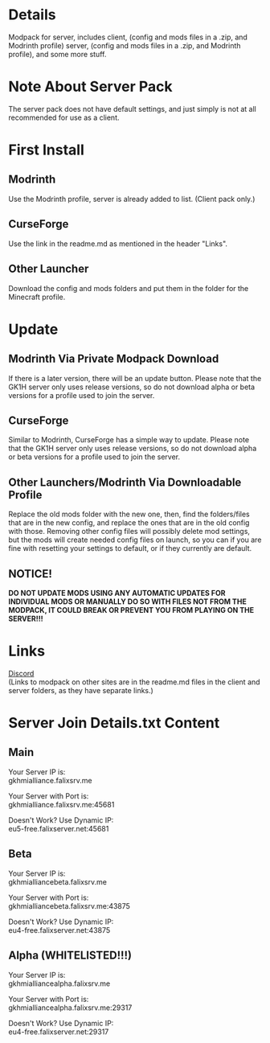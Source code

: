# Details
Modpack for server, includes client, (config and mods files in a .zip, and Modrinth profile) server, (config and mods files in a .zip, and Modrinth profile), and some more stuff.
# Note About Server Pack
The server pack does not have default settings, and just simply is not at all recommended for use as a client.
# First Install
## Modrinth
Use the Modrinth profile, server is already added to list. (Client pack only.)
## CurseForge
Use the link in the readme.md as mentioned in the header "Links".
## Other Launcher
Download the config and mods folders and put them in the folder for the Minecraft profile.
# Update
## Modrinth Via Private Modpack Download
If there is a later version, there will be an update button. Please note that the GK1H server only uses release versions, so do not download alpha or beta versions for a profile used to join the server.
## CurseForge
Similar to Modrinth, CurseForge has a simple way to update. Please note that the GK1H server only uses release versions, so do not download alpha or beta versions for a profile used to join the server.
## Other Launchers/Modrinth Via Downloadable Profile
Replace the old mods folder with the new one, then, find the folders/files that are in the new config, and replace the ones that are in the old config with those. Removing other config files will possibly delete mod settings, but the mods will create needed config files on launch, so you can if you are fine with resetting your settings to default, or if they currently are default.
## NOTICE!
**DO NOT UPDATE MODS USING ANY AUTOMATIC UPDATES FOR INDIVIDUAL MODS OR MANUALLY DO SO WITH FILES NOT FROM THE MODPACK, IT COULD BREAK OR PREVENT YOU FROM PLAYING ON THE SERVER!!!**
# Links
[Discord](https://discord.gg/AwJvGzH)  
(Links to modpack on other sites are in the readme.md files in the client and server folders, as they have separate links.)
# Server Join Details.txt Content
## Main
Your Server IP is:  
gkhmialliance.falixsrv.me  

Your Server with Port is:  
gkhmialliance.falixsrv.me:45681  

Doesn't Work? Use Dynamic IP:  
eu5-free.falixserver.net:45681  
## Beta
Your Server IP is:  
gkhmialliancebeta.falixsrv.me  

Your Server with Port is:  
gkhmialliancebeta.falixsrv.me:43875  

Doesn't Work? Use Dynamic IP:  
eu4-free.falixserver.net:43875  
## Alpha (WHITELISTED!!!)
Your Server IP is:  
gkhmialliancealpha.falixsrv.me  

Your Server with Port is:  
gkhmialliancealpha.falixsrv.me:29317  

Doesn't Work? Use Dynamic IP:  
eu4-free.falixserver.net:29317  
